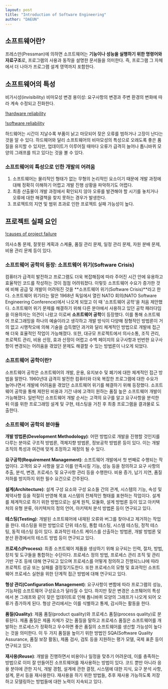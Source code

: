 ```yaml
---
layout: post
title: "Introduction of Software Engineering"
author: "DAEUN"
---
```


## 소프트웨어란?
프레스만(Pressman)에 의하면 소프트웨어는 **기능이나 성능을 실행하기 위한 명령어와 자료구조**로, 프로그램의 사용과 동작을 설명한 문서들을 의미한다. 즉, 프로그램 그 자체에서 더 나아가 프로그램 설계 영역까지 포함한다.

## 소프트웨어의 특성
비가시성(invisibility)
비마모성
변경 용이성: 요구사항의 변경과 주변 환경의 변화에 따라 계속 수정되고 진화한다.

[!hardware reliability](/assets/images/hardware-reliability.jpg)

[!software reliability](/assets/images/software-reliability.jpg)

하드웨어는 시간이 지날수록 부품이 낡고 마모되어 잦은 오류를 범하거나 고장이 난다는 것을 알 수 있다. 하드웨어와 달리 소프트웨어의 비마모성의 특성으로 오래도록 좋은 품질을 유지할 수 있지만, 업데이트가 이루어질 때마다 오류가 급격히 늘어나 톱니바퀴 모양의 그래프를 띄고 있다는 것을 볼 수 있다.

### 소프트웨어의 특성으로 인한 개발의 어려움
1. 소프트웨어는 물리적인 형태가 없는 무형의 논리적인 요소이기 때문에 개발 과정에 대해 정확히 이해하기 어렵고 개발 진행 상황을 파악하기도 어렵다.
2. 최종 산출물이 개발 과정에서 확인되지 않아 오류를 발견해야 할 시기를 놓치거나 오류에 대한 해결책을 찾지 못하는 경우가 발생한다.
3. 프로젝트의 지연 및 범위 초과로 인한 프로젝트 실패 가능성이 높다.

## 프로젝트 실패 요인

[!causes of project failure](/assets/images/major-causes-of-project-failure.png)

의사소통 문제, 잘못된 계획과 스케쥴, 품질 관리 문제, 일정 관리 문제, 자원 분배 문제, 비용 관리 문제 등이 있다.

### 소프트웨어 공학의 등장: 소프트웨어 위기(Software Crisis)
컴퓨터가 급격히 발전하고 프로그램도 더욱 복잡해짐에 따라 주어진 시간 안에 유용하고 효율적인 코드를 작성하는 것이 점점 어려워졌다. 이렇듯 소프트웨어 수요가 증가한 것에 비해 공급 및 개발이 어려워진 것을 **소프트웨어 위기(Software Crisis)**라고 한다. 소프트웨어 위기라는 말은 1968년 독일에서 열린 NATO 회의(NATO Software Engineering Conference)에서 나오게 되었고 이 때 '소프트웨어 공학'을 처음 제안했다. 소프트웨어 위기 문제를 해결하기 위해 다른 분야에서 사용하고 있던 공학 패러다임을 이용하자는 의견이 나왔고 이로써 **소프트웨어 공학**이 등장했다. 이를 통해 소프트웨어 프로그래밍을 하나의 예술이라고 생각하고 개발 방식이 다양해 정형적인 방법론이 거의 없고 시행착오에 의해 기술을 습득했던 과거와 달리 체계적인 방법으로 개발에 접근해 더욱 효율적인 작업이 가능해졌다. 또한, 대규모 프로젝트에서 의사소통, 조직 관리, 프로젝트 관리, 비용 산정, 효과 산정이 어렵고 수백 페이지의 요구사항과 빈번한 요구사항이 변경되는 어려움을 겪었던 문제도 해결할 수 있는 방법론이 나오게 되었다.

### 소프트웨어 공학이란?
소프트웨어 공학은 소프트웨어의 개발, 운용, 유지보수 및 폐기에 대한 체계적인 접근 방법을 말한다. 1960년대 급격히 발전한 컴퓨터와 더욱 복잡한 프로그램에 대한 수요가 늘어나면서 개발에 어려움을 겪었던 소프트웨어 위기를 해결하기 위해 등장했다. 소프트웨어 공학을 통해 제한된 비용과 기간 내에 고객이 원하는 품질 높은 소프트웨어 개발이 가능해졌다. 일반적인 소프트웨어 개발 순서는 고객의 요구를 알고 요구사항을 분석한 뒤 이를 위한 프로그래밍 설계 및 구현, 테스팅을 거친 후 최종 프로그램을 결과물로 도출한다.

### 소프트웨어 공학의 분야들
**개발 방법론(Development Methodology)**: 어떤 방법으로 개발을 진행할 것인지를 다루는 분야로 구조적 방법론, 객체지향 방법론, 정보공학 방법론 등이 있다. 이는 개발 조직의 특성과 여건에 맞게 조정하고 재정의 될 수 있다.

**요구공학(Requirement Management)**: 소프트웨어 개발에서 첫 번째로 수행되는 작업이다. 고객의 요구 사항을 알고 이를 만족시킬 기능, 성능 등을 정의하고 요구 사항의 추출, 분석, 변경, 프로세스 및 요구사항 관리 등을 수행한다. 비용 증가, 납기 지연, 품질 저하를 방지하지 위한 필수 요건으로 간주된다.

**설계(Architecture)**: 설계 구성 요소와 구성 요소들 간의 관계, 시스템의 기능, 속성 및 제약사항 등을 적절히 반영해 목표 시스템의 전체적인 형태를 표현하는 작업이다. 설계를 체계적으로 하기 위한 방법으로는 설계 원칙, 모듈화, 설계 방법론 등이 있고 아키텍처의 유형 분류, 아키텍처의 정의 언어, 아키텍처 분석 방법론 등이 연구되고 있다.

**테스팅(Testing)**: 개발된 소프트웨어에 내재된 오류와 버그를 찾아내고 제거하는 작업을 한다. 테스팅을 위한 방법으로 단위 테스팅, 통합 테스팅, 시스템 테스팅, 정적 테스팅, 동적 테스팅 등이 있다. 효과적인 테스트 케이스를 산출하는 방법론, 개발 방법론 및 분산 환경에서의 테스트 방법 등이 연구되고 있다.

**프로세스(Process)**: 최종 소프트웨어 제품을 생상하기 위해 요구되는 인력, 절차, 방법, 장치 및 도구들을 통합하는 수단이다. 프로세스 정의 방법, 프로세스 관리 조직 및 관리 기반 구조 등에 대해 연구되고 있으며 프로세스를 어떻게 정의하고 진행되느냐에 따라 프로젝트 성공 또는 실패를 결정짖기도한다. 또한 프로세스의 모형 및 효과적인 소프트웨어 프로세스 실현을 위한 단계적 접근 방법에 대해 연구되고 있다.

**형상 관리(Configuration Management)**: 요구사항이 변함에 따라 프로그램의 성능, 기능처럼 소프트웨어 구성요소가 달라질 수 있다. 하지만 잦은 변경은 소프퉤어의 특성에서 본 그래프와 같이 잦은 업데이트로 인해 톱니바퀴 모양의 그래프가 나오게 되어 오류가 증가하게 된다. 형상 관리에서는 이를 식별하고 통제, 감시하는 활동을 한다.

**품질(Quality)**: 제품 품질(product quality)와 프로세스 품질(process quality)로 분류된다. 제품 품질은 제품 자체가 갖는 품질을 말하고 프로세스 품질은 소프트웨어를 개발하는 프로세스가 정확하고 우수하면 좋은 품질의 소프트웨어를 생산할 가능성이 높다는 것을 의미한다. 이 두 가지 품질을 높이기 위한 방법인 SQA(Software Quality Assurance, 품질 보장 활동), 제품 검사, 검토 등을 지원하는 평가 모델, 국제 표준 등이 연구되고 있다.

**재사용(Reuse)**: 개발을 진행하면서 비용이나 일정을 맞추기 어려운데, 이를 충족하는 방법으로 이미 잘 만들어진 소프트웨어를 재사용하는 방법이 있다. 코드 뿐만 아니라 응용 분야에 관한 지식, 개발 경험, 설계에 관한 결정, 시스템에 대한 지식, 요구 분석 사항, 설계, 문서 등을 재사용한다. 재사용을 하기 위한 방법들, 추후 재사용 가능하도록 저장하고 모델링하는 방법들에 대한 노력이 지속되고 있다.